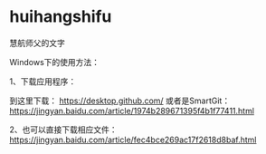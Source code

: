 # huihangshifu
慧航师父的文字


Windows下的使用方法：

1、下载应用程序：

到这里下载：
https://desktop.github.com/
或者是SmartGit：
https://jingyan.baidu.com/article/1974b289671395f4b1f77411.html

2、也可以直接下载相应文件：
https://jingyan.baidu.com/article/fec4bce269ac17f2618d8baf.html



